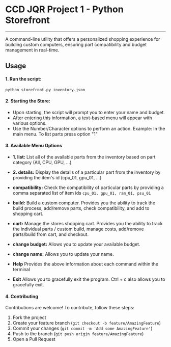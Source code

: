 # CCD JQR Project 1 - Python Storefront
---
A command-line utility that offers a personalized shopping experience for building custom computers, ensuring part compatibility and budget management in real-time.

## Usage
#### 1. Run the script:
```
python storefront.py inventory.json
```

#### 2. Starting the Store:
- Upon starting, the script will prompt you to enter your name and budget.
- After entering this information, a text-based menu will appear with various options.
- Use the Number/Character options to perform an action.
Example: In the main menu. To list parts press option "1"

#### 3. Available Menu Options
- **1. list:**
List all of the available parts from the inventory based on part category (All, CPU, GPU, ...)

- **2. details:**
Display the details of a particular part from the inventory by providing the item's id (cpu_01, gpu_01, ...)

- **compatibility:**
Check the compatibility of particular parts by providing a comma separated list of item ids
``cpu_01, gpu_01, ram_01, psu_01``

- **build:**
Build a custom computer. Provides you the ability to track the build process, add/remove parts, check compatibility, and add to shopping cart.

- **cart:**
Manage the stores shopping cart. Provides you the ability to track the individual parts / custom build, manage costs, add/remove parts/build from cart, and checkout.

- **change budget:**
Allows you to update your available budget.

- **change name:**
Allows you to update your name.

- **Help**
Provides the above information about each command within the terminal

- **Exit**
Allows you to gracefully exit the program.
Ctrl + c also allows you to gracefully exit.

#### 4. Contributing
Contributions are welcome! To contribute, follow these steps:

1. Fork the project
2. Create your feature branch (`git checkout -b feature/AmazingFeature`)
3. Commit your changes (`git commit -m 'Add some AmazingFeature'`)
4. Push to the branch (`git push origin feature/AmazingFeature`)
5. Open a Pull Request